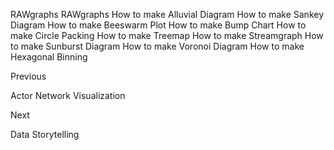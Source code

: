 RAWgraphs
RAWgraphs
How to make Alluvial Diagram
How to make Sankey Diagram
How to make Beeswarm Plot
How to make Bump Chart
How to make Circle Packing
How to make Treemap
How to make Streamgraph
How to make Sunburst Diagram
How to make Voronoi Diagram
How to make Hexagonal Binning














Previous




Actor Network Visualization












Next










Data Storytelling





